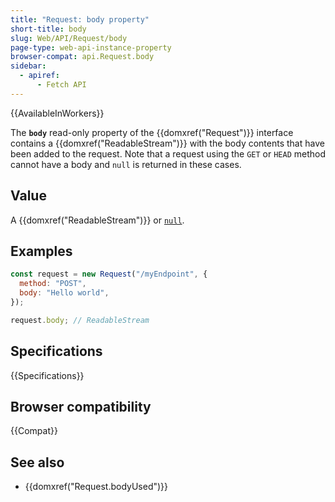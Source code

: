 ```yaml
---
title: "Request: body property"
short-title: body
slug: Web/API/Request/body
page-type: web-api-instance-property
browser-compat: api.Request.body
sidebar:
  - apiref:
      - Fetch API
---
```


{{AvailableInWorkers}}

The **`body`** read-only property of the {{domxref("Request")}}
interface contains a {{domxref("ReadableStream")}} with the body contents
that have been added to the request. Note that a request using the
`GET` or `HEAD` method cannot have a body
and `null` is returned in these cases.

## Value

A {{domxref("ReadableStream")}} or [`null`](/en-US/docs/Web/JavaScript/Reference/Operators/null).

## Examples

```js
const request = new Request("/myEndpoint", {
  method: "POST",
  body: "Hello world",
});

request.body; // ReadableStream
```

## Specifications

{{Specifications}}

## Browser compatibility

{{Compat}}

## See also

- {{domxref("Request.bodyUsed")}}
